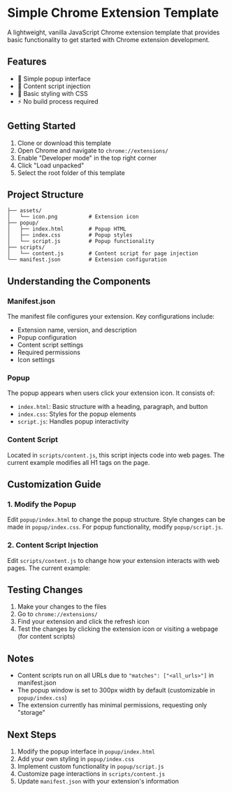# Simple Chrome Extension Template

A lightweight, vanilla JavaScript Chrome extension template that provides basic functionality to get started with Chrome extension development.

## Features

- 📝 Simple popup interface
- 🔧 Content script injection
- 🎨 Basic styling with CSS
- ⚡ No build process required

## Getting Started

1. Clone or download this template
2. Open Chrome and navigate to `chrome://extensions/`
3. Enable "Developer mode" in the top right corner
4. Click "Load unpacked"
5. Select the root folder of this template

## Project Structure

```
├── assets/
│   └── icon.png          # Extension icon
├── popup/
│   ├── index.html        # Popup HTML
│   ├── index.css         # Popup styles
│   └── script.js         # Popup functionality
├── scripts/
│   └── content.js        # Content script for page injection
└── manifest.json         # Extension configuration
```

## Understanding the Components

### Manifest.json
The manifest file configures your extension. Key configurations include:
- Extension name, version, and description
- Popup configuration
- Content script settings
- Required permissions
- Icon settings

### Popup
The popup appears when users click your extension icon. It consists of:
- `index.html`: Basic structure with a heading, paragraph, and button
- `index.css`: Styles for the popup elements
- `script.js`: Handles popup interactivity

### Content Script
Located in `scripts/content.js`, this script injects code into web pages. The current example modifies all H1 tags on the page.

## Customization Guide

### 1. Modify the Popup
Edit `popup/index.html` to change the popup structure. Style changes can be made in `popup/index.css`. For popup functionality, modify `popup/script.js`.

### 2. Content Script Injection
Edit `scripts/content.js` to change how your extension interacts with web pages. The current example:

## Testing Changes

1. Make your changes to the files
2. Go to `chrome://extensions/`
3. Find your extension and click the refresh icon
4. Test the changes by clicking the extension icon or visiting a webpage (for content scripts)

## Notes

- Content scripts run on all URLs due to `"matches": ["<all_urls>"]` in manifest.json
- The popup window is set to 300px width by default (customizable in `popup/index.css`)
- The extension currently has minimal permissions, requesting only "storage"

## Next Steps

1. Modify the popup interface in `popup/index.html`
2. Add your own styling in `popup/index.css`
3. Implement custom functionality in `popup/script.js`
4. Customize page interactions in `scripts/content.js`
5. Update `manifest.json` with your extension's information
